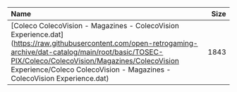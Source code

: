 |Name|Size|
|:---|---:|
|[Coleco ColecoVision - Magazines - ColecoVision Experience.dat](https://raw.githubusercontent.com/open-retrogaming-archive/dat-catalog/main/root/basic/TOSEC-PIX/Coleco/ColecoVision/Magazines/ColecoVision Experience/Coleco ColecoVision - Magazines - ColecoVision Experience.dat)|1843|
